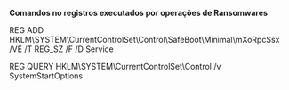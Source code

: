 **Comandos no registros executados por operações de Ransomwares**

REG ADD HKLM\SYSTEM\CurrentControlSet\Control\SafeBoot\Minimal\mXoRpcSsx /VE /T REG_SZ /F /D Service

REG QUERY HKLM\SYSTEM\CurrentControlSet\Control /v SystemStartOptions
